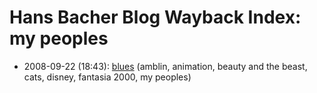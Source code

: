 # Hans Bacher Blog Wayback Index: my peoples

* 2008-09-22 (18:43): [blues](https://web.archive.org/web/https://one1more2time3.wordpress.com/2008/09/22/blues/) (amblin, animation, beauty and the beast, cats, disney, fantasia 2000, my peoples)